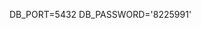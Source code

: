 DB_PORT=5432
DB_PASSWORD='8225991'

<!-- https://dbeaver.io/download/ для просмотра транзакций-->

<!-- npm i --save @nestjs/config Для доступ к .ENV файлам -->

<!-- npm install --save @nestjs/typeorm typeorm pg    Интеграция TypeORM-->

<!-- npm i --save class-validator class-transformer -->

<!-- npm i argon2 хешировать пароль -->

<!-- npm install --save @nestjs/passport passport passport-local
  -- npm install --save-dev @types/passport-local
 из документации https://docs.nestjs.com/recipes/passport#:~:text=%24%20npm%20install%20%2D%2Dsave%20%40nestjs/passport%20passport%20passport%2Dlocal -->

 <!-- npm install --save @nestjs/jwt passport-jwt
 npm install --save-dev @types/passport-jwt 
 https://docs.nestjs.com/recipes/passport#:~:text=npm%20install%20%2D%2Dsave%20%40nestjs/jwt%20passport%2Djwt-->

 <!-- "useTabs": true -->

 <!-- return await this.transactionRepository.save(newTransaction) -->
